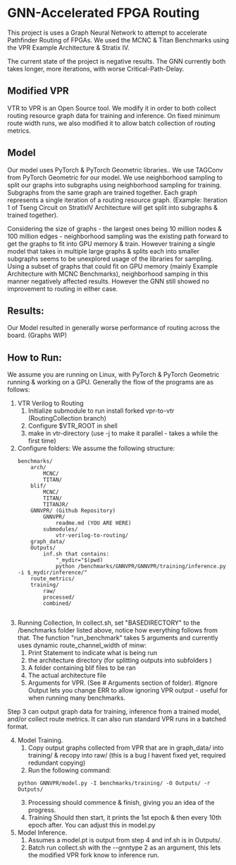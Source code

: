 # GNN-Accelerated FPGA Routing
This project is uses a Graph Neural Network to attempt to accelerate Pathfinder Routing of FPGAs. We used the MCNC & Titan Benchmarks using the VPR Example Architecture & Stratix IV. 

The current state of the project is negative results. The GNN currently both takes longer, more iterations, with worse Critical-Path-Delay. 

## Modified VPR
VTR to VPR is an Open Source tool. We modify it in order to both collect routing resource graph data for training and inference. On fixed minimum route width runs, we also modified it to allow batch collection of routing metrics. 

## Model
Our model uses PyTorch & PyTorch Geometric libraries.. We use TAGConv from PyTorch Geometric for our model. We use neighborhood sampling to split our graphs into subgraphs using neighborhood sampling for training. Subgraphs from the same graph are trained together. Each graph represents a single iteration of a routing resource graph. (Example: Iteration 1 of Tseng Circuit on StratixIV Architecture will get split into subgraphs & trained together).

Considering the size of graphs - the largest ones being 10 million nodes & 100 million edges - neighborhood sampling was the existing path forward to get the graphs to fit into GPU memory & train. However training a single model that takes in multiple large graphs & splits each into smaller subgraphs seems to be unexplored usage of the libraries for sampling. Using a subset of graphs that could fit on GPU memory (mainly Example Architecture with MCNC Benchmarks), neighborhood samping in this manner negatively affected results. However the GNN still showed no improvement to routing in either case. 

## Results:

Our Model resulted in generally worse performance of routing across the board. (Graphs WIP)

## How to Run:
We assume you are running on Linux, with PyTorch & PyTorch Geometric running & working on a GPU. 
Generally the flow of the programs are as follows:
1. VTR Verilog to Routing
    1. Initialize submodule to run install forked vpr-to-vtr (RoutingCollection branch)
    2. Configure $VTR_ROOT in shell
    3. make in vtr-directory (use -j to make it parallel - takes a while the first time)
2. Configure folders:
    We assume the following structure:
    ```
    benchmarks/
        arch/
            MCNC/
            TITAN/
        blif/
            MCNC/
            TITAN/
            TITANJR/
        GNNVPR/ (Github Repository)
            GNNVPR/
                readme.md (YOU ARE HERE)
            submodules/
                vtr-verilog-to-routing/
        graph_data/
        Outputs/
            inf.sh that contains:
                "_mydir="$(pwd)
                python /benchmarks/GNNVPR/GNNVPR/training/inference.py -i $_mydir/inference/"
        route_metrics/
        training/
            raw/
            processed/
            combined/
        

    ```
3. Running Collection, In collect.sh, set "BASEDIRECTORY" to the /benchmarks folder listed above, notice how everything follows from that. The function "run_benchmark" takes 5 arguments and currently uses dynamic route_channel_width of minw:
    1. Print Statement to indicate what is being run
    2. the architecture directory (for splitting outputs into subfolders )
    3. A folder containing blif files to be ran
    4. The actual architecture file
    5. Arguments for VPR. (See # Arguments section of folder). #Ignore Output lets you change ERR to allow ignoring VPR output - useful for when running many benchmarks. 


Step 3 can output graph data for training, inference from a trained model, and/or collect route metrics. It can also run standard VPR runs in a batched format.

4. Model Training. 
    1. Copy output graphs collected from VPR that are in graph_data/ into training/ & recopy into raw/ (this is a bug I havent fixed yet, required redundant copying)
    2. Run the following command:
    ```
    python GNNVPR/model.py -I benchmarks/training/ -O Outputs/ -r Outputs/
    ```
    3. Processing should commence & finish, giving you an idea of the progress.
    4. Training Should then start, it prints the 1st epoch & then every 10th epoch after. You can adjust this in model.py
5. Model Inference. 
    1. Assumes a model.pt is output from step 4 and inf.sh is in Outputs/. 
    2. Batch run collect.sh with the --gnntype 2 as an argument, this lets the modified VPR fork know to inference run. 

